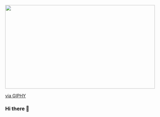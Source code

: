 <img src="https://giphy.com/embed/c2lbMLWfL1mQ8" width="480" height="269" frameBorder="0" class="giphy-embed" allowFullScreen></iframe><p><a href="https://giphy.com/gifs/shingeki-no-kyojin-eren-jaeger-c2lbMLWfL1mQ8">via GIPHY</a></p>

### Hi there 👋


